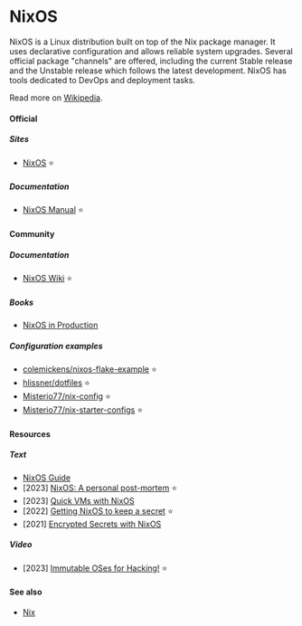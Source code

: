 # NixOS

NixOS is a Linux distribution built on top of the Nix package manager. It uses declarative configuration and allows reliable system upgrades. Several official package "channels" are offered, including the current Stable release and the Unstable release which follows the latest development. NixOS has tools dedicated to DevOps and deployment tasks.

Read more on [Wikipedia](https://en.wikipedia.org/wiki/NixOS).

#### Official

##### Sites
- [NixOS](https://nixos.org) ⭐

##### Documentation
- [NixOS Manual](https://nixos.org/manual/nixos/stable) ⭐

#### Community

##### Documentation
- [NixOS Wiki](https://nixos.wiki) ⭐

##### Books
- [NixOS in Production](https://leanpub.com/nixos-in-production)

##### Configuration examples
- [colemickens/nixos-flake-example](https://github.com/colemickens/nixos-flake-example) ⭐
- [hlissner/dotfiles](https://github.com/hlissner/dotfiles) ⭐
- [Misterio77/nix-config](https://github.com/Misterio77/nix-config) ⭐
- [Misterio77/nix-starter-configs](https://github.com/Misterio77/nix-starter-configs) ⭐

#### Resources

##### Text
- [NixOS Guide](https://github.com/mikeroyal/NixOS-Guide)
- [2023] [NixOS: A personal post-mortem](https://nathan-kim.org/writing/nixos-post-mortem) ⭐
- [2023] [Quick VMs with NixOS](https://galowicz.de/2023/03/13/quick-vms-with-nixos)
- [2022] [Getting NixOS to keep a secret](https://bmcgee.ie/posts/2022/11/getting-nixos-to-keep-a-secret) ⭐
- [2021] [Encrypted Secrets with NixOS](https://xeiaso.net/blog/nixos-encrypted-secrets-2021-01-20)

##### Video
- [2023] [Immutable OSes for Hacking!](https://www.youtube.com/watch?v=hDJ0OsxWLb8) ⭐

#### See also
- [Nix](nix.md)
